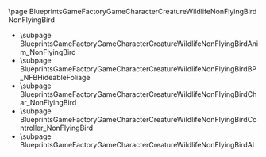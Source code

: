 \page BlueprintsGameFactoryGameCharacterCreatureWildlifeNonFlyingBird NonFlyingBird
- \subpage BlueprintsGameFactoryGameCharacterCreatureWildlifeNonFlyingBirdAnim_NonFlyingBird
- \subpage BlueprintsGameFactoryGameCharacterCreatureWildlifeNonFlyingBirdBP_NFBHideableFoliage
- \subpage BlueprintsGameFactoryGameCharacterCreatureWildlifeNonFlyingBirdChar_NonFlyingBird
- \subpage BlueprintsGameFactoryGameCharacterCreatureWildlifeNonFlyingBirdController_NonFlyingBird
- \subpage BlueprintsGameFactoryGameCharacterCreatureWildlifeNonFlyingBirdAI
